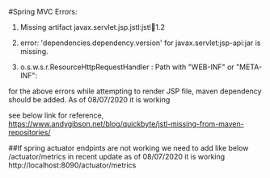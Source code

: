 #Spring MVC Errors:

1. Missing artifact javax.servlet.jsp.jstl:jstl:jar:1.2

2. error: 'dependencies.dependency.version' for javax.servlet:jsp-api:jar is missing.
3. o.s.w.s.r.ResourceHttpRequestHandler : Path with "WEB-INF" or "META-INF":

for the above errors while attempting to render JSP file, maven dependency should be added. As of 08/07/2020 it is working

see below link for reference,
https://www.andygibson.net/blog/quickbyte/jstl-missing-from-maven-repositories/




##If spring actuator endpints are not working we need to add like below /actuator/metrics in recent update as of 08/07/2020 it is working
http://localhost:8090/actuator/metrics
